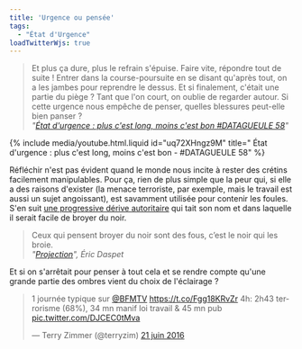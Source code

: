 ```yaml
---
title: 'Urgence ou pensée'
tags:
  - "État d'Urgence"
loadTwitterWjs: true
---
```


> Et plus ça dure, plus le refrain s'épuise. Faire vite, répondre tout de suite
> ! Entrer dans la course-poursuite en se disant qu'après tout, on a les jambes
> pour reprendre le dessus. Et si finalement, c'était une partie du piège ? Tant
> que l'on court, on oublie de regarder autour. Si cette urgence nous empêche de
> penser, quelles blessures peut-elle bien panser ?  
> <cite>"[État d'urgence : plus c'est long, moins c'est bon #DATAGUEULE 58](https://www.youtube.com/watch?v=uq72XHngz9M)"</cite>

<!-- more -->

{% include media/youtube.html.liquid id="uq72XHngz9M" title="
État d'urgence : plus c'est long, moins c'est bon - #DATAGUEULE 58" %}

Réfléchir n'est pas évident quand le monde nous incite à rester des crétins
facilement manipulables. Pour ça, rien de plus simple que la peur qui, si elle a
des raisons d'exister (la menace terroriste, par exemple, mais le travail est
aussi un sujet angoissant), est savamment utilisée pour contenir les foules.
S'en suit
[une progressive dérive autoritaire](http://www.slate.fr/story/119461/france-derive-autoritaire)
qui tait son nom et dans laquelle il serait facile de broyer du noir.

> Ceux qui pensent broyer du noir sont des fous, c’est le noir qui les broie.  
> <cite>"[Projection](https://n.survol.fr/n/photo-projection)", Éric
> Daspet</cite>

Et si on s'arrêtait pour penser à tout cela et se rendre compte qu'une grande
partie des ombres vient du choix de l'éclairage ?

<blockquote class="twitter-tweet" data-lang="fr"><p lang="fr" dir="ltr">1 journée typique sur <a href="https://twitter.com/BFMTV">@BFMTV</a> <a href="https://t.co/Fgg18KRvZr">https://t.co/Fgg18KRvZr</a> 4h: 2h43 terrorisme (68%), 34 mn manif loi travail &amp; 45 mn pub <a href="https://t.co/DJCEC0tMva">pic.twitter.com/DJCEC0tMva</a></p>&mdash; Terry Zimmer (@terryzim) <a href="https://twitter.com/terryzim/status/745263212732514304">21 juin 2016</a></blockquote>
